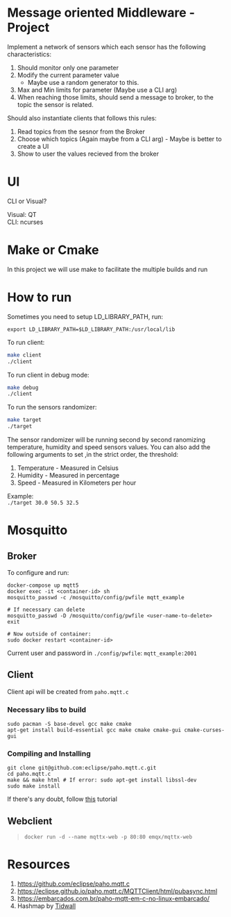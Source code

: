 # Message oriented Middleware  -  Project

Implement a network of sensors which each sensor has the following characteristics:

1. Should monitor only one parameter
2. Modify the current parameter value
    - Maybe use a random generator to this.
3. Max and Min limits for parameter (Maybe use a CLI arg)
4. When reaching those limits, should send a message to broker, to the topic the sensor is related.

Should also instantiate clients that follows this rules:

1. Read topics from the sesnor from the Broker
2. Choose which topics (Again maybe from a CLI arg) - Maybe is better to create a UI
3. Show to user the values recieved from the broker

# UI
CLI or Visual?

Visual: QT  
CLI: ncurses

# Make or Cmake 

In this project we will use make to facilitate the multiple builds and run

# How to run
Sometimes you need to setup LD_LIBRARY_PATH, run:

```export LD_LIBRARY_PATH=$LD_LIBRARY_PATH:/usr/local/lib```

To run client:
```bash
make client 
./client
```

To run client in debug mode:
```bash
make debug
./client
```

To run the sensors randomizer:
```bash
make target
./target
```

The sensor randomizer will be running second by second ranomizing temperature, humidity and speed sensors values.
You can also add the following arguments to set ,in the strict order, the threshold:
1. Temperature - Measured in Celsius
2. Humidity - Measured in percentage
3. Speed - Measured in Kilometers per hour

Example:  
`./target 30.0 50.5 32.5`



# Mosquitto

## Broker

To configure and run:

```
docker-compose up mqtt5
docker exec -it <container-id> sh
mosquitto_passwd -c /mosquitto/config/pwfile mqtt_example

# If necessary can delete
mosquitto_passwd -D /mosquitto/config/pwfile <user-name-to-delete>
exit

# Now outside of container:
sudo docker restart <container-id>
```

Current user and password in `./config/pwfile`: `mqtt_example:2001`

## Client

Client api will be created from `paho.mqtt.c`

### Necessary libs to build

```
sudo pacman -S base-devel gcc make cmake
apt-get install build-essential gcc make cmake cmake-gui cmake-curses-gui
```  

### Compiling and Installing

```
git clone git@github.com:eclipse/paho.mqtt.c.git
cd paho.mqtt.c
make && make html # If error: sudo apt-get install libssl-dev
sudo make install  
```

If there's any doubt, follow [this](https://embarcados.com.br/paho-mqtt-em-c-no-linux-embarcado/) tutorial 

## Webclient

> ```docker run -d --name mqttx-web -p 80:80 emqx/mqttx-web```

# Resources

1. https://github.com/eclipse/paho.mqtt.c
2. https://eclipse.github.io/paho.mqtt.c/MQTTClient/html/pubasync.html
3. https://embarcados.com.br/paho-mqtt-em-c-no-linux-embarcado/
4. Hashmap by [Tidwall](https://github.com/tidwall/hashmap.c/tree/master) 
